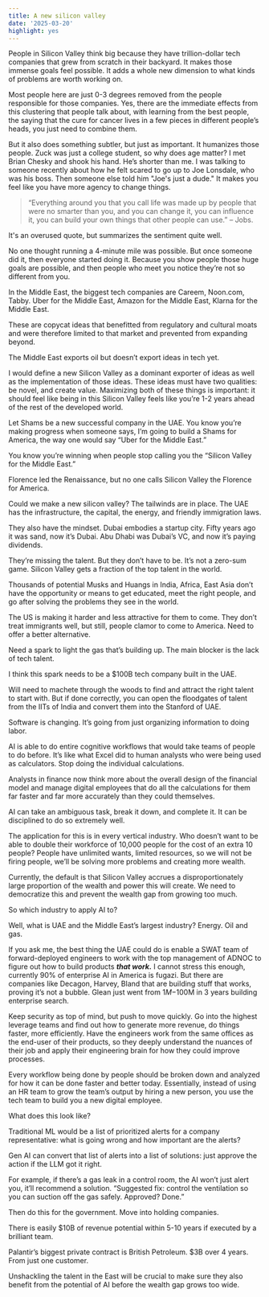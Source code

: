 ```yaml
---
title: A new silicon valley
date: '2025-03-20'
highlight: yes
---
```


People in Silicon Valley think big because they have trillion-dollar tech companies that grew from scratch in their backyard. It makes those immense goals feel possible. It adds a whole new dimension to what kinds of problems are worth working on.

Most people here are just 0-3 degrees removed from the people responsible for those companies. Yes, there are the immediate effects from this clustering that people talk about, with learning from the best people, the saying that the cure for cancer lives in a few pieces in different people’s heads, you just need to combine them.

But it also does something subtler, but just as important. It humanizes those people. Zuck was just a college student, so why does age matter? I met Brian Chesky and shook his hand. He’s shorter than me. I was talking to someone recently about how he felt scared to go up to Joe Lonsdale, who was his boss. Then someone else told him "Joe's just a dude." It makes you feel like you have more agency to change things.

> “Everything around you that you call life was made up by people that were no smarter than you, and you can change it, you can influence it, you can build your own things that other people can use.” – Jobs.

It's an overused quote, but summarizes the sentiment quite well.

No one thought running a 4-minute mile was possible. But once someone did it, then everyone started doing it. Because you show people those huge goals are possible, and then people who meet you notice they’re not so different from you.

In the Middle East, the biggest tech companies are Careem, Noon.com, Tabby. Uber for the Middle East, Amazon for the Middle East, Klarna for the Middle East.

These are copycat ideas that benefitted from regulatory and cultural moats and were therefore limited to that market and prevented from expanding beyond.

The Middle East exports oil but doesn’t export ideas in tech yet.

I would define a new Silicon Valley as a dominant exporter of ideas as well as the implementation of those ideas. These ideas must have two qualities: be novel, and create value. Maximizing both of these things is important: it should feel like being in this Silicon Valley feels like you’re 1-2 years ahead of the rest of the developed world.

Let Shams be a new successful company in the UAE. You know you’re making progress when someone says, I’m going to build a Shams for America, the way one would say “Uber for the Middle East.”

You know you’re winning when people stop calling you the “Silicon Valley for the Middle East.”

Florence led the Renaissance, but no one calls Silicon Valley the Florence for America.

Could we make a new silicon valley? The tailwinds are in place. The UAE has the infrastructure, the capital, the energy, and friendly immigration laws.

They also have the mindset. Dubai embodies a startup city. Fifty years ago it was sand, now it’s Dubai. Abu Dhabi was Dubai’s VC, and now it’s paying dividends.

They’re missing the talent. But they don’t have to be. It’s not a zero-sum game. Silicon Valley gets a fraction of the top talent in the world.

Thousands of potential Musks and Huangs in India, Africa, East Asia don’t have the opportunity or means to get educated, meet the right people, and go after solving the problems they see in the world.

The US is making it harder and less attractive for them to come. They don’t treat immigrants well, but still, people clamor to come to America. Need to offer a better alternative.

Need a spark to light the gas that’s building up. The main blocker is the lack of tech talent.

I think this spark needs to be a $100B tech company built in the UAE.

Will need to machete through the woods to find and attract the right talent to start with. But if done correctly, you can open the floodgates of talent from the IITs of India and convert them into the Stanford of UAE.

Software is changing. It’s going from just organizing information to doing labor.

AI is able to do entire cognitive workflows that would take teams of people to do before. It’s like what Excel did to human analysts who were being used as calculators. Stop doing the individual calculations.

Analysts in finance now think more about the overall design of the financial model and manage digital employees that do all the calculations for them far faster and far more accurately than they could themselves.

AI can take an ambiguous task, break it down, and complete it. It can be disciplined to do so extremely well.

The application for this is in every vertical industry. Who doesn’t want to be able to double their workforce of 10,000 people for the cost of an extra 10 people? People have unlimited wants, limited resources, so we will not be firing people, we’ll be solving more problems and creating more wealth.

Currently, the default is that Silicon Valley accrues a disproportionately large proportion of the wealth and power this will create. We need to democratize this and prevent the wealth gap from growing too much.

So which industry to apply AI to?

Well, what is UAE and the Middle East’s largest industry? Energy. Oil and gas.

If you ask me, the best thing the UAE could do is enable a SWAT team of forward-deployed engineers to work with the top management of ADNOC to figure out how to build products **_that work._** I cannot stress this enough, currently 90% of enterprise AI in America is fugazi. But there are companies like Decagon, Harvey, Bland that are building stuff that works, proving it’s not a bubble. Glean just went from $1M-$100M in 3 years building enterprise search.

Keep security as top of mind, but push to move quickly. Go into the highest leverage teams and find out how to generate more revenue, do things faster, more efficiently. Have the engineers work from the same offices as the end-user of their products, so they deeply understand the nuances of their job and apply their engineering brain for how they could improve processes.

Every workflow being done by people should be broken down and analyzed for how it can be done faster and better today. Essentially, instead of using an HR team to grow the team’s output by hiring a new person, you use the tech team to build you a new digital employee.

What does this look like?

Traditional ML would be a list of prioritized alerts for a company representative: what is going wrong and how important are the alerts?

Gen AI can convert that list of alerts into a list of solutions: just approve the action if the LLM got it right.

For example, if there’s a gas leak in a control room, the AI won’t just alert you, it’ll recommend a solution. “Suggested fix: control the ventilation so you can suction off the gas safely. Approved? Done.”

Then do this for the government. Move into holding companies.

There is easily $10B of revenue potential within 5-10 years if executed by a brilliant team.

Palantir’s biggest private contract is British Petroleum. $3B over 4 years. From just one customer.

Unshackling the talent in the East will be crucial to make sure they also benefit from the potential of AI before the wealth gap grows too wide.
